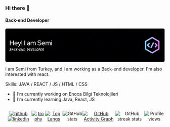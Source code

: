 ### Hi there 👋
#### Back-end Developer
<div align="center">
  <div style="display: flex;">
    <img src="./header.png" />
  </div>
</div>



I am Semi from Turkey, and I am working as a Back-end developer. I'm also interested with react.

Skills: JAVA / REACT / JS / HTML / CSS

- 🔭 I’m currently working on Enoca Bilgi Teknolojileri 
- 🌱 I’m currently learning Java, React, JS 


<div align="center">
  <div style="display: flex;">
    
[<img src='https://cdn.jsdelivr.net/npm/simple-icons@3.0.1/icons/github.svg' alt='github' height='40'>](https://github.com/IncemanAlimSemi)  [<img src='https://cdn.jsdelivr.net/npm/simple-icons@3.0.1/icons/linkedin.svg' alt='linkedin' height='40'>](https://www.linkedin.com/in/alimsemiinceman/)  

[![trophy](https://github-profile-trophy.vercel.app/?username=IncemanAlimSemi)](https://github.com/ryo-ma/github-profile-trophy)

[![Top Langs](https://github-readme-stats.vercel.app/api/top-langs/?username=IncemanAlimSemi)](https://github.com/anuraghazra/github-readme-stats)

![GitHub stats](https://github-readme-stats.vercel.app/api?username=IncemanAlimSemi&show_icons=true&count_private=true)  

[![GitHub Activity Graph](https://github-readme-activity-graph.cyclic.app/graph?username=IncemanAlimSemi)](https://github.com/ashutosh00710/github-readme-activity-graph)

![GitHub streak stats](https://streak-stats.demolab.com/?user=IncemanAlimSemi)  

![Profile views](https://gpvc.arturio.dev/IncemanAlimSemi)  
    
  </div>
</div>
